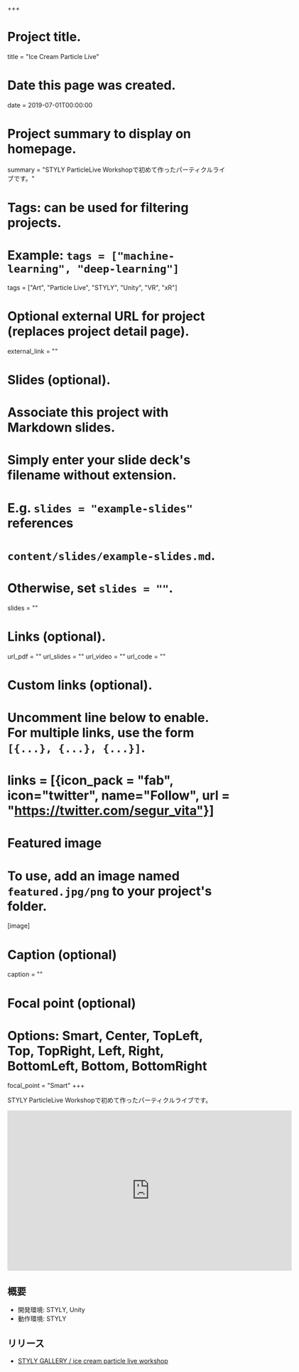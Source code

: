 +++
# Project title.
title = "Ice Cream Particle Live"

# Date this page was created.
date = 2019-07-01T00:00:00

# Project summary to display on homepage.
summary = "STYLY ParticleLive Workshopで初めて作ったパーティクルライブです。"

# Tags: can be used for filtering projects.
# Example: `tags = ["machine-learning", "deep-learning"]`
tags = ["Art", "Particle Live", "STYLY", "Unity", "VR", "xR"]

# Optional external URL for project (replaces project detail page).
external_link = ""

# Slides (optional).
#   Associate this project with Markdown slides.
#   Simply enter your slide deck's filename without extension.
#   E.g. `slides = "example-slides"` references 
#   `content/slides/example-slides.md`.
#   Otherwise, set `slides = ""`.
slides = ""

# Links (optional).
url_pdf = ""
url_slides = ""
url_video = ""
url_code = ""

# Custom links (optional).
#   Uncomment line below to enable. For multiple links, use the form `[{...}, {...}, {...}]`.
# links = [{icon_pack = "fab", icon="twitter", name="Follow", url = "https://twitter.com/segur_vita"}]

# Featured image
# To use, add an image named `featured.jpg/png` to your project's folder. 
[image]
  # Caption (optional)
  caption = ""

  # Focal point (optional)
  # Options: Smart, Center, TopLeft, Top, TopRight, Left, Right, BottomLeft, Bottom, BottomRight
  focal_point = "Smart"
+++

STYLY ParticleLive Workshopで初めて作ったパーティクルライブです。

<iframe height="360" width="640" frameborder="0" src="https://gallery.styly.cc/embed?g=2a40f37a-9b55-11e9-b34d-4783bb2170d0" allowfullscreen="allowfullscreen"></iframe>

## 概要

- 開発環境: STYLY, Unity
- 動作環境: STYLY



## リリース

- [STYLY GALLERY / ice cream particle live workshop](https://gallery.styly.cc/segur/2a40f37a-9b55-11e9-b34d-4783bb2170d0)

